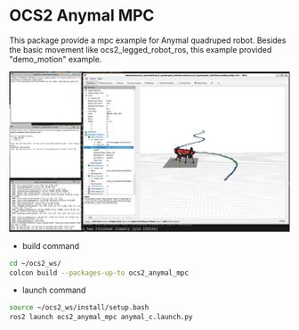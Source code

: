 # OCS2 Anymal MPC

This package provide a mpc example for Anymal quadruped robot. Besides the basic movement like ocs2_legged_robot_ros, this example provided "demo_motion" example.

![image-20240806094724070](../../../.images/anymal_mpc.png)

* build command
```bash
cd ~/ocs2_ws/
colcon build --packages-up-to ocs2_anymal_mpc
```

* launch command
```bash
source ~/ocs2_ws/install/setup.bash
ros2 launch ocs2_anymal_mpc anymal_c.launch.py
```